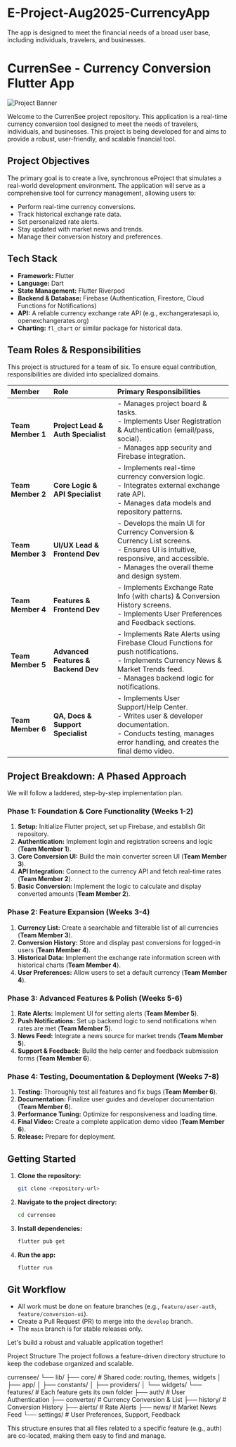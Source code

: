 # E-Project-Aug2025-CurrencyApp
The app is designed to meet the financial needs of a broad user base, including individuals, travelers, and businesses.

# CurrenSee - Currency Conversion Flutter App

![Project Banner](https://placehold.co/1200x300/4285f4/ffffff?text=CurrenSee&font=raleway)

Welcome to the CurrenSee project repository. This application is a real-time currency conversion tool designed to meet the needs of travelers, individuals, and businesses. This project is being developed for and aims to provide a robust, user-friendly, and scalable financial tool.

## Project Objectives

The primary goal is to create a live, synchronous eProject that simulates a real-world development environment. The application will serve as a comprehensive tool for currency management, allowing users to:

* Perform real-time currency conversions.
* Track historical exchange rate data.
* Set personalized rate alerts.
* Stay updated with market news and trends.
* Manage their conversion history and preferences.

## Tech Stack

* **Framework:** Flutter
* **Language:** Dart
* **State Management:** Flutter Riverpod
* **Backend & Database:** Firebase (Authentication, Firestore, Cloud Functions for Notifications)
* **API:** A reliable currency exchange rate API (e.g., exchangeratesapi.io, openexchangerates.org)
* **Charting:** `fl_chart` or similar package for historical data.

## Team Roles & Responsibilities

This project is structured for a team of six. To ensure equal contribution, responsibilities are divided into specialized domains.

| Member | Role | Primary Responsibilities |
| :--- | :--- | :--- |
| **Team Member 1** | **Project Lead & Auth Specialist** | - Manages project board & tasks.<br>- Implements User Registration & Authentication (email/pass, social).<br>- Manages app security and Firebase integration. |
| **Team Member 2** | **Core Logic & API Specialist** | - Implements real-time currency conversion logic.<br>- Integrates external exchange rate API.<br>- Manages data models and repository patterns. |
| **Team Member 3** | **UI/UX Lead & Frontend Dev** | - Develops the main UI for Currency Conversion & Currency List screens.<br>- Ensures UI is intuitive, responsive, and accessible.<br>- Manages the overall theme and design system. |
| **Team Member 4** | **Features & Frontend Dev** | - Implements Exchange Rate Info (with charts) & Conversion History screens.<br>- Implements User Preferences and Feedback sections. |
| **Team Member 5** | **Advanced Features & Backend Dev** | - Implements Rate Alerts using Firebase Cloud Functions for push notifications.<br>- Implements Currency News & Market Trends feed.<br>- Manages backend logic for notifications. |
| **Team Member 6** | **QA, Docs & Support Specialist**| - Implements User Support/Help Center.<br>- Writes user & developer documentation.<br>- Conducts testing, manages error handling, and creates the final demo video. |

## Project Breakdown: A Phased Approach

We will follow a laddered, step-by-step implementation plan.

### **Phase 1: Foundation & Core Functionality (Weeks 1-2)**
1.  **Setup:** Initialize Flutter project, set up Firebase, and establish Git repository.
2.  **Authentication:** Implement login and registration screens and logic (**Team Member 1**).
3.  **Core Conversion UI:** Build the main converter screen UI (**Team Member 3**).
4.  **API Integration:** Connect to the currency API and fetch real-time rates (**Team Member 2**).
5.  **Basic Conversion:** Implement the logic to calculate and display converted amounts (**Team Member 2**).

### **Phase 2: Feature Expansion (Weeks 3-4)**
1.  **Currency List:** Create a searchable and filterable list of all currencies (**Team Member 3**).
2.  **Conversion History:** Store and display past conversions for logged-in users (**Team Member 4**).
3.  **Historical Data:** Implement the exchange rate information screen with historical charts (**Team Member 4**).
4.  **User Preferences:** Allow users to set a default currency (**Team Member 4**).

### **Phase 3: Advanced Features & Polish (Weeks 5-6)**
1.  **Rate Alerts:** Implement UI for setting alerts (**Team Member 5**).
2.  **Push Notifications:** Set up backend logic to send notifications when rates are met (**Team Member 5**).
3.  **News Feed:** Integrate a news source for market trends (**Team Member 5**).
4.  **Support & Feedback:** Build the help center and feedback submission forms (**Team Member 6**).

### **Phase 4: Testing, Documentation & Deployment (Weeks 7-8)**
1.  **Testing:** Thoroughly test all features and fix bugs (**Team Member 6**).
2.  **Documentation:** Finalize user guides and developer documentation (**Team Member 6**).
3.  **Performance Tuning:** Optimize for responsiveness and loading time.
4.  **Final Video:** Create a complete application demo video (**Team Member 6**).
5.  **Release:** Prepare for deployment.

## Getting Started

1.  **Clone the repository:**
    ```bash
    git clone <repository-url>
    ```
2.  **Navigate to the project directory:**
    ```bash
    cd currensee
    ```
3.  **Install dependencies:**
    ```bash
    flutter pub get
    ```
4.  **Run the app:**
    ```bash
    flutter run
    ```

## Git Workflow

* All work must be done on feature branches (e.g., `feature/user-auth`, `feature/conversion-ui`).
* Create a Pull Request (PR) to merge into the `develop` branch.
* The `main` branch is for stable releases only.

Let's build a robust and valuable application together!

Project Structure
The project follows a feature-driven directory structure to keep the codebase organized and scalable.

currensee/
└── lib/
    ├── core/               # Shared code: routing, themes, widgets
    │   ├── app/
    │   ├── constants/
    │   ├── providers/
    │   └── widgets/
    └── features/           # Each feature gets its own folder
        ├── auth/           # User Authentication
        ├── converter/      # Currency Conversion & List
        ├── history/        # Conversion History
        ├── alerts/         # Rate Alerts
        ├── news/           # Market News Feed
        └── settings/       # User Preferences, Support, Feedback

This structure ensures that all files related to a specific feature (e.g., auth) are co-located, making them easy to find and manage.

